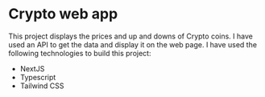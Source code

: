 # Crypto web app

This project displays the prices and up and downs of Crypto coins. I have used an API to get the data and display it on the web page. I have used the following technologies to build this project:

- NextJS
- Typescript
- Tailwind CSS
